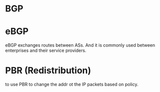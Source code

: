 # BGP

# eBGP

eBGP exchanges routes between ASs. And it is commonly used between enterprises and their service providers.

# PBR (Redistribution)

to use PBR to change the addr ot the IP packets based on policy.

